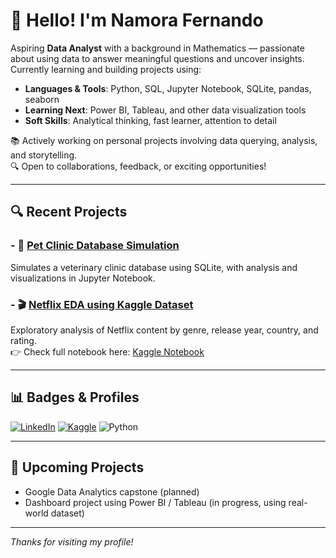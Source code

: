 # 👋 Hello! I'm Namora Fernando

Aspiring **Data Analyst** with a background in Mathematics — passionate about using data to answer meaningful questions and uncover insights. Currently learning and building projects using:

- **Languages & Tools**: Python, SQL, Jupyter Notebook, SQLite, pandas, seaborn
- **Learning Next**: Power BI, Tableau, and other data visualization tools
- **Soft Skills**: Analytical thinking, fast learner, attention to detail

📚 Actively working on personal projects involving data querying, analysis, and storytelling.  
🔍 Open to collaborations, feedback, or exciting opportunities!

---

## 🔍 Recent Projects

### - 🐾 [Pet Clinic Database Simulation](https://github.com/namora-fernando/pet-clinic-sql-analysis)  
  Simulates a veterinary clinic database using SQLite, with analysis and visualizations in Jupyter Notebook.

### - 🎬 [Netflix EDA using Kaggle Dataset](https://github.com/namora-fernando/netflix-eda-kaggle-dataset)  
  Exploratory analysis of Netflix content by genre, release year, country, and rating.  
  👉 Check full notebook here: [Kaggle Notebook](https://www.kaggle.com/code/namorafn7/netflix-eda-genre-year-country-ratings)

---

## 📊 Badges & Profiles

[![LinkedIn](https://img.shields.io/badge/-LinkedIn-blue?logo=linkedin&style=flat-square)](https://www.linkedin.com/in/fernando-namora/)
[![Kaggle](https://img.shields.io/badge/-Kaggle-20BEFF?logo=kaggle&style=flat-square)](https://www.kaggle.com/namorafn7)
![Python](https://img.shields.io/badge/Python-3776AB?style=flat&logo=python&logoColor=white)

---

## 🌱 Upcoming Projects

- Google Data Analytics capstone (planned)  
- Dashboard project using Power BI / Tableau (in progress, using real-world dataset)

---

_Thanks for visiting my profile!_
